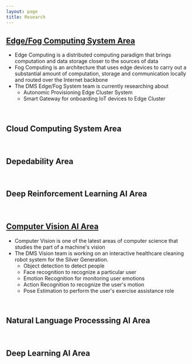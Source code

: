 ```yaml
---
layout: page
title: Research
---
```


## [Edge/Fog Computing System Area](./EdgeFogSystem)
- Edge Computing is a distributed computing paradigm that brings computation and data storage closer to the sources of data
- Fog Computing is an architecture that uses edge devices to carry out a substantial amount of computation, storage and communication locally and routed over the Internet backbone
- The DMS Edge/Fog System team is currently researching about
	- Autonomic Provisioning Edge Cluster System
	- Smart Gateway for onboarding IoT devices to Edge Cluster
<br/>


## Cloud Computing System Area
<br/>

## Depedability Area
<br/>

## Deep Reinforcement Learning AI Area
<br/>


## [Computer Vision AI Area](./ComputerVisionAI.md)
- Computer Vision is one of the latest areas of computer science that studies the part of a machine's vision
- The DMS Vision team is working on an interactive healthcare cleaning robot system for the Silver Generation.
	- Object detection to detect people
	- Face recognition to recognize a particular user
	- Emotion Recognition for monitoring user emotions
	- Action Recognition to recognize the user's motion
	- Pose Estimation to perform the user's exercise assistance role

<br/>


## Natural Language Processsing AI Area
<br/>

## Deep Learning AI Area
<br/>



